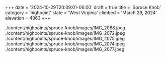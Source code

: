 +++
date = '2024-10-29T20:09:01-06:00'
draft = true
title = 'Spruce Knob'
category = 'highpoint'
state = 'West Virginia'
climbed = 'March 29, 2024'
elevation = 4863
+++

./content/highpoints/spruce-knob/images/IMG_2068.jpeg
./content/highpoints/spruce-knob/images/IMG_2072.jpeg
./content/highpoints/spruce-knob/images/IMG_2075.jpeg
./content/highpoints/spruce-knob/images/IMG_2074.jpeg
./content/highpoints/spruce-knob/images/IMG_2077.jpeg
